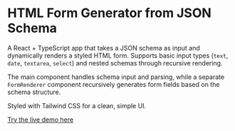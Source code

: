 # HTML Form Generator from JSON Schema

A React + TypeScript app that takes a JSON schema as input and dynamically renders a styled HTML form. Supports basic input types (`text`, `date`, `textarea`, `select`) and nested schemas through recursive rendering.

The main component handles schema input and parsing, while a separate `FormRenderer` component recursively generates form fields based on the schema structure.

Styled with Tailwind CSS for a clean, simple UI.

[Try the live demo here](https://html-forms-generator-ten.vercel.app/)
